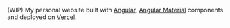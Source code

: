 (WIP) My personal website built with [Angular](https://angular.io/), [Angular Material](https://material.angular.io/) components and deployed on [Vercel](https://vercel.com).


